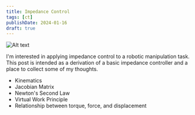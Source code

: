 ```yaml
---
title: Impedance Control
tags: [ct]
publishDate: 2024-01-16
draft: true
---
```


![Alt text](media/impedance_collision.png)

I'm interested in applying impedance control to a robotic manipulation task. 
This post is intended as a derivation of a basic impedance controller and a place to collect some of my thoughts. 

- Kinematics
- Jacobian Matrix
- Newton's Second Law
- Virtual Work Principle
- Relationship between torque, force, and displacement 